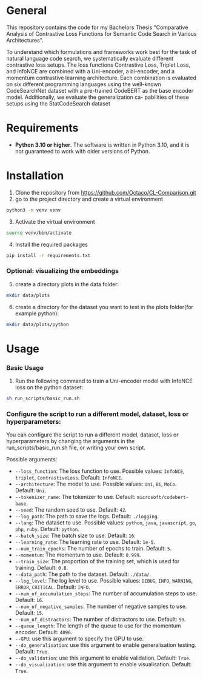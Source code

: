 # General
This repository contains the code for my Bachelors Thesis "Comparative Analysis of Contrastive Loss Functions for
Semantic Code Search in Various Architectures".

To understand which formulations and frameworks work best for the task of natural language code search,
we systematically evaluate different contrastive loss setups. The
loss functions Contrastive Loss, Triplet Loss, and InfoNCE are
combined with a Uni-encoder, a bi-encoder, and a momentum
contrastive learning architecture. Each combination is evaluated
on six different programming languages using the well-known
CodeSearchNet dataset with a pre-trained CodeBERT as the base
encoder model. Additionally, we evaluate the generalization ca-
pabilities of these setups using the StatCodeSearch dataset

# Requirements
- **Python 3.10 or higher**. The software is written in Python 3.10, and it is not guaranteed to work with older versions of Python.

# Installation

1. Clone the repository from https://github.com/Octaco/CL-Comparison.git
2. go to the project directory and create a virtual environment 
```bash
python3 -m venv venv
```
3. Activate the virtual environment
```bash
source venv/bin/activate
```
4. Install the required packages
```bash
pip install -r requirements.txt
```
### Optional: visualizing the embeddings
5. create a directory plots in the data folder:
```bash
mkdir data/plots
```
6. create a directory for the dataset you want to test in the plots folder(for example python):
```bash
mkdir data/plots/python
```
# Usage
### Basic Usage
1. Run the following command to train a Uni-encoder model with InfoNCE loss on the python dataset:
```bash
sh run_scripts/basic_run.sh
```

### Configure the script to run a different model, dataset, loss or hyperparameters:
You can configure the script to run a different model, dataset, loss or hyperparameters 
by changing the arguments in the run_scripts/basic_run.sh file, or writing your own script.

Possible arguments:
- `--loss_function`: The loss function to use. Possible values: `InfoNCE`, `triplet`, `ContrastiveLoss`. Default: `InfoNCE`.
- `--architecture`: The model to use. Possible values: `Uni`, `Bi`, `MoCo`. Default: `Uni`.
- `--tokenizer_name`: The tokenizer to use. Default: `microsoft/codebert-base`.
- `--seed`: The random seed to use. Default: `42`.
- `--log_path`: The path to save the logs. Default: `./logging`.
- `--lang`: The dataset to use. Possible values: `python`, `java`, `javascript`, `go`, `php`, `ruby`. Default: `python`.
- `--batch_size`: The batch size to use. Default: `16`.
- `--learning_rate`: The learning rate to use. Default: `1e-5`.
- `--num_train_epochs`: The number of epochs to train. Default: `5`.
- `--momentum`: The momentum to use. Default: `0.999`.
- `--train_size`: The proportion of the training set, which is used for training. Default: `0.8`.
- `--data_path`: The path to the dataset. Default: `./data/`.
- `--log_level`: The log level to use. Possible values: `DEBUG`, `INFO`, `WARNING`, `ERROR`, `CRITICAL`. Default: `INFO`.
- `--num_of_accumulation_steps`: The number of accumulation steps to use. Default: `16`.
- `--num_of_negative_samples`: The number of negative samples to use. Default: `15`.
- `--num_of_distractors`: The number of distractors to use. Default: `99`.
- `--queue_length`: The length of the queue to use for the momentum encoder. Default: `4096`.
- `--GPU`: use this argument to specify the GPU to use. 
- `--do_generalisation`: use this argument to enable generalisation testing. Default: `True`.
- `--do_validation`: use this argument to enable validation. Default: `True`.
- `--do_visualization`: use this argument to enable visualisation. Default: `True`.
